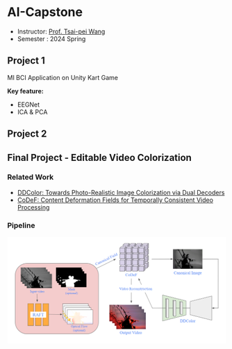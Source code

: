 # AI-Capstone
- Instructor: [Prof. Tsai-pei Wang ](https://robotics.nycu.edu.tw/tw/teachers/show.php?num=132&page=2)
- Semester : 2024 Spring

## Project 1
MI BCI Application on Unity Kart Game

**Key feature:**
- EEGNet
- ICA & PCA 

## Project 2

## Final Project - Editable Video Colorization

### Related Work
- [DDColor: Towards Photo-Realistic Image Colorization via Dual Decoders](https://github.com/piddnad/DDColor)
- [CoDeF: Content Deformation Fields for Temporally Consistent Video Processing](https://github.com/qiuyu96/CoDeF)

### Pipeline
<div align="center">
  <img src="./Final/assets/pipeline.png">
</div>
